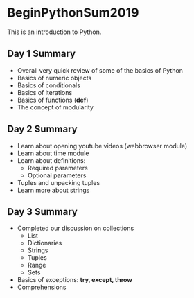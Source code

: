# BeginPythonSum2019
This is an introduction to Python.

## Day 1 Summary
- Overall very quick review of some of the basics of Python
- Basics of numeric objects
- Basics of conditionals
- Basics of iterations
- Basics of functions (**def**)
- The concept of modularity

## Day 2 Summary
- Learn about opening youtube videos (webbrowser module)
- Learn about time module
- Learn about definitions:
    - Required parameters
    - Optional parameters
- Tuples and unpacking tuples
- Learn more about strings

## Day 3 Summary
- Completed our discussion on collections
    - List
    - Dictionaries
    - Strings
    - Tuples
    - Range
    - Sets    
- Basics of exceptions: **try, except, throw**
- Comprehensions 


